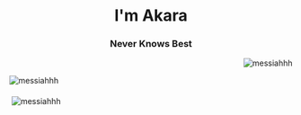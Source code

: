 <h1 align="center">I'm Akara</h1>
<h3 align="center">Never Knows Best</h3>

<p align="right"> <img src="https://komarev.com/ghpvc/?username=messiahhh&label=Profile%20views&color=0e75b6&style=flat" alt="messiahhh" /> </p>

<p><img align="middle" src="https://github-readme-stats.vercel.app/api/top-langs/?username=messiahhh&layout=compact" alt="messiahhh" /></p>

<p>&nbsp;<img align="middle" src="https://github-readme-stats.vercel.app/api?username=messiahhh&show_icons=true" alt="messiahhh" /></p>

